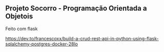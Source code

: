 ## Projeto Socorro - Programação Orientada a Objetois

Feito com flask




https://dev.to/francescoxx/build-a-crud-rest-api-in-python-using-flask-sqlalchemy-postgres-docker-28lo
